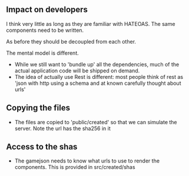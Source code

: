 ## Impact on developers
I think very little as long as they are familiar with HATEOAS. The same components need to be written.

As before they should be decoupled from each other.

The mental model is different.
* While we still want to 'bundle up' all the dependencies, much of the actual application code will be shipped on demand.
* The idea of actually use Rest is different: most people think of rest as 'json with http using a schema and at known carefully thought about urls'



## Copying the files
* The files are copied to 'public/created' so that we can simulate the server. Note the url has the sha256 in it

## Access to the shas
* The gamejson needs to know what urls to use to render the components. This is provided in src/created/shas
